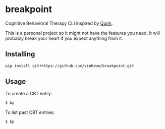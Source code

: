 # breakpoint

Cognitive Behavioral Therapy CLI inspired by [Quirk](https://github.com/flaque/quirk).

This is a personal project so it might not have the features you need. It will probably
break your heart if you expect anything from it.

## Installing

```sh
pip install git+https://github.com/vinhowe/breakpoint.git
```

## Usage

To create a CBT entry:
```sh
$ bp
```

To list past CBT entries:
```sh
$ bp
```
